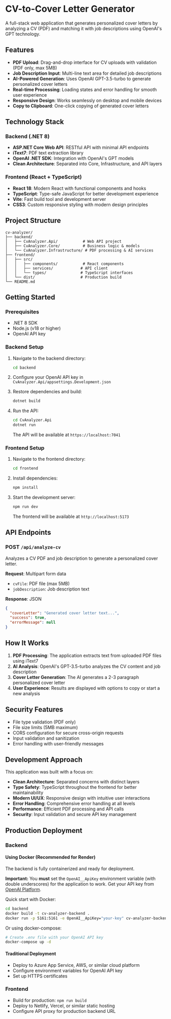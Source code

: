 # CV-to-Cover Letter Generator

A full-stack web application that generates personalized cover letters by analyzing a CV (PDF) and matching it with job descriptions using OpenAI's GPT technology.

## Features

- **PDF Upload**: Drag-and-drop interface for CV uploads with validation (PDF only, max 5MB)
- **Job Description Input**: Multi-line text area for detailed job descriptions
- **AI-Powered Generation**: Uses OpenAI GPT-3.5-turbo to generate personalized cover letters
- **Real-time Processing**: Loading states and error handling for smooth user experience
- **Responsive Design**: Works seamlessly on desktop and mobile devices
- **Copy to Clipboard**: One-click copying of generated cover letters

## Technology Stack

### Backend (.NET 8)
- **ASP.NET Core Web API**: RESTful API with minimal API endpoints
- **iText7**: PDF text extraction library
- **OpenAI .NET SDK**: Integration with OpenAI's GPT models
- **Clean Architecture**: Separated into Core, Infrastructure, and API layers

### Frontend (React + TypeScript)
- **React 18**: Modern React with functional components and hooks
- **TypeScript**: Type-safe JavaScript for better development experience
- **Vite**: Fast build tool and development server
- **CSS3**: Custom responsive styling with modern design principles

## Project Structure

```
cv-analyzer/
├── backend/
│   ├── CvAnalyzer.Api/           # Web API project
│   ├── CvAnalyzer.Core/          # Business logic & models
│   └── CvAnalyzer.Infrastructure/ # PDF processing & AI services
├── frontend/
│   ├── src/
│   │   ├── components/           # React components
│   │   ├── services/            # API client
│   │   └── types/               # TypeScript interfaces
│   └── dist/                    # Production build
└── README.md
```

## Getting Started

### Prerequisites
- .NET 8 SDK
- Node.js (v18 or higher)
- OpenAI API key

### Backend Setup

1. Navigate to the backend directory:
   ```bash
   cd backend
   ```

2. Configure your OpenAI API key in `CvAnalyzer.Api/appsettings.Development.json`

3. Restore dependencies and build:
   ```bash
   dotnet build
   ```

4. Run the API:
   ```bash
   cd CvAnalyzer.Api
   dotnet run
   ```

   The API will be available at `https://localhost:7041`

### Frontend Setup

1. Navigate to the frontend directory:
   ```bash
   cd frontend
   ```

2. Install dependencies:
   ```bash
   npm install
   ```

3. Start the development server:
   ```bash
   npm run dev
   ```

   The frontend will be available at `http://localhost:5173`

## API Endpoints

### POST `/api/analyze-cv`

Analyzes a CV PDF and job description to generate a personalized cover letter.

**Request**: Multipart form data
- `cvFile`: PDF file (max 5MB)
- `jobDescription`: Job description text

**Response**: JSON
```json
{
  "coverLetter": "Generated cover letter text...",
  "success": true,
  "errorMessage": null
}
```

## How It Works

1. **PDF Processing**: The application extracts text from uploaded PDF files using iText7
2. **AI Analysis**: OpenAI's GPT-3.5-turbo analyzes the CV content and job description
3. **Cover Letter Generation**: The AI generates a 2-3 paragraph personalized cover letter
4. **User Experience**: Results are displayed with options to copy or start a new analysis

## Security Features

- File type validation (PDF only)
- File size limits (5MB maximum)
- CORS configuration for secure cross-origin requests
- Input validation and sanitization
- Error handling with user-friendly messages

## Development Approach

This application was built with a focus on:

- **Clean Architecture**: Separated concerns with distinct layers
- **Type Safety**: TypeScript throughout the frontend for better maintainability
- **Modern UI/UX**: Responsive design with intuitive user interactions
- **Error Handling**: Comprehensive error handling at all levels
- **Performance**: Efficient PDF processing and API calls
- **Security**: Input validation and secure API key management

## Production Deployment

### Backend

#### Using Docker (Recommended for Render)
The backend is fully containerized and ready for deployment.

**Important:** You **must** set the `OpenAI__ApiKey` environment variable (with double underscores) for the application to work. Get your API key from [OpenAI Platform](https://platform.openai.com/api-keys).

Quick start with Docker:
```bash
cd backend
docker build -t cv-analyzer-backend .
docker run -p 5161:5161 -e OpenAI__ApiKey="your-key" cv-analyzer-backend
```

Or using docker-compose:
```bash
# Create .env file with your OpenAI API key
docker-compose up -d
```

#### Traditional Deployment
- Deploy to Azure App Service, AWS, or similar cloud platform
- Configure environment variables for OpenAI API key
- Set up HTTPS certificates

### Frontend
- Build for production: `npm run build`
- Deploy to Netlify, Vercel, or similar static hosting
- Configure API proxy for production backend URL
